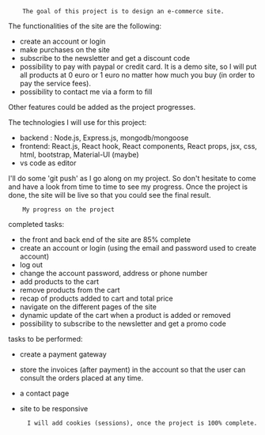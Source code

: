         The goal of this project is to design an e-commerce site.

The functionalities of the site are the following:

- create an account or login 
- make purchases on the site
- subscribe to the newsletter and get a discount code
- possibility to pay with paypal or credit card. It is a demo site, so I will put all products at 0 euro or 1 euro no matter how much you buy (in order to pay the service fees).
- possibility to contact me via a form to fill

Other features could be added as the project progresses.



The technologies I will use for this project:

- backend : Node.js, Express.js, mongodb/mongoose
- frontend: React.js, React hook, React components, React props, jsx, css, html, bootstrap, Material-UI (maybe)
- vs code as editor

I'll do some 'git push' as I go along on my project. 
So don't hesitate to come and have a look from time to time to see my progress.
Once the project is done, the site will be live so that you could see the final result.


        My progress on the project


completed tasks:

- the front and back end of the site are 85% complete
- create an account or login (using the email and password used to create account)
- log out 
- change the account password, address or phone number
- add products to the cart
- remove products from the cart
- recap of products added to cart and total price
- navigate on the different pages of the site
- dynamic update of the cart when a product is added or removed 
- possibility to subscribe to the newsletter and get a promo code


tasks to be performed:

- create a payment gateway
- store the invoices (after payment) in the account so that the user can consult the orders placed at any time.
- a contact page
- site to be responsive 


        I will add cookies (sessions), once the project is 100% complete. 

